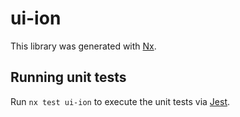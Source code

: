 # ui-ion

This library was generated with [Nx](https://nx.dev).

## Running unit tests

Run `nx test ui-ion` to execute the unit tests via [Jest](https://jestjs.io).
